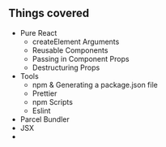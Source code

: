 ## Things covered

- Pure React
  - createElement Arguments
  - Reusable Components
  - Passing in Component Props
  - Destructuring Props
- Tools
  - npm & Generating a package.json file
  - Prettier
  - npm Scripts
  - Eslint
- Parcel Bundler
- JSX
-
